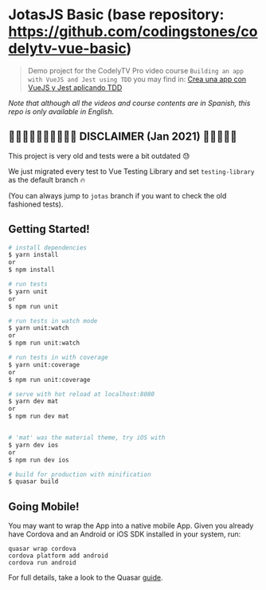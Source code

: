 # JotasJS Basic (base repository: https://github.com/codingstones/codelytv-vue-basic)

> Demo project for the CodelyTV Pro video course `Building an app with VueJS and Jest using TDD` you may find in: [Crea una app con VueJS y Jest aplicando TDD](https://pro.codely.tv/library/crea-una-app-con-vuejs-y-jest-aplicando-tdd/65211/path/)

_Note that although all the videos and course contents are in Spanish, this repo is only available in English._

## 🦎🦎🦎🦎🦎🦎🦎🦎🦎🦎 DISCLAIMER (Jan 2021) 🦎🦎🦎🦎🦎

This project is very old and tests were a bit outdated 😓

We just migrated every test to Vue Testing Library and set `testing-library` as the default branch 🔥

(You can always jump to `jotas` branch if you want to check the old fashioned tests).

## Getting Started!

``` bash
# install dependencies
$ yarn install
or
$ npm install

# run tests
$ yarn unit
or
$ npm run unit

# run tests in watch mode
$ yarn unit:watch
or
$ npm run unit:watch

# run tests in with coverage
$ yarn unit:coverage
or
$ npm run unit:coverage

# serve with hot reload at localhost:8080
$ yarn dev mat
or
$ npm run dev mat


# 'mat' was the material theme, try iOS with
$ yarn dev ios
or
$ npm run dev ios

# build for production with minification
$ quasar build
```

## Going Mobile!

You may want to wrap the App into a native mobile App. Given you already have Cordova and an Android or iOS SDK installed in your system, run:


```
quasar wrap cordova
cordova platform add android
cordova run android
```

For full details, take a look to the Quasar [guide](http://quasar-framework.org/guide/cordova-wrapper.html).
